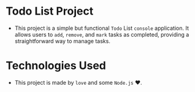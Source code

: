 # Todo List Project
* This project is a simple but functional `Todo` List `console` application. It allows users to `add`, `remove`, and `mark` tasks as completed, providing a straightforward way to manage tasks.
# Technologies Used
* This project is made by `love` and some `Node.js` ❤️.

